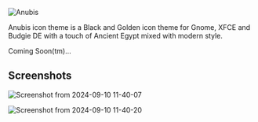 ![Anubis](https://github.com/user-attachments/assets/39ce673c-c940-42ca-840d-b324556d5cc9)

Anubis icon theme is a Black and Golden icon theme for Gnome, XFCE and Budgie DE with a touch of Ancient Egypt mixed with modern style.

Coming Soon(tm)...

Screenshots
--
![Screenshot from 2024-09-10 11-40-07](https://github.com/user-attachments/assets/c904f212-c9de-4a2a-b800-bdbacbd9ab21)

![Screenshot from 2024-09-10 11-40-20](https://github.com/user-attachments/assets/d71f44aa-578b-404d-959b-a4307c0657c5)
